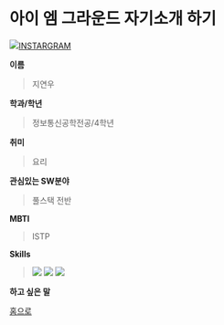 # 아이 엠 그라운드 자기소개 하기

<img src="https://img.shields.io/badge/-FFFFFF?style=flat-square&logo=instagram&logoColor=#E4405F"/>[INSTARGRAM](http://www.instagram.com/yeonu._.31)

**이름**
> 지연우

**학과/학년**
> 정보통신공학전공/4학년

**취미**
> 요리

**관심있는 SW분야**
> 풀스택 전반

**MBTI**
> ISTP

**Skills**
> <img src="https://img.shields.io/badge/정보통신기사-2AA5DC?style=flat-square&logo=anydesk&logoColor=000000"/>
> <img src="https://img.shields.io/badge/정보처리기사-83B81A?style=flat-square&logo=anydesk&logoColor=000000"/>
> <img src="https://img.shields.io/badge/한국사 1급-A5915F?style=flat-square&logo=anydesk&logoColor=000000"/>

**하고 싶은 말**
> 

[홈으로](../../README.md)
